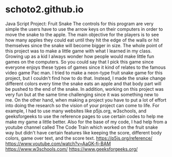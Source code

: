 # schoto2.github.io
Java Script Project: Fruit Snake
The controls for this program are very simple the users have to use the arrow keys on their computers in order to move the snake to the apple. The main objective for the players is to see how many apples they could eat until they hit the edge of the walls or hit themselves since the snake will become bigger in size. The whole point of this project was to make a little game with what I learned in my class. Growing up as a kid I always wonder how people would make little fun games on the computers. So you could say that I pick this game since everyone enjoys these types of games since it kind of relates to the famous video game Pac man. I tried to make a neon-type fruit snake game for this project, but I couldn't find how to do that. Instead, I made the snake change different colors every time the snake eats an apple and that body part will be pushed to the end of the snake. In addition, working on this project was very fun but at the same time challenging since it was something new to me. On the other hand, when making a project you have to put a lot of effort into doing the research so the vision of your project can come to life. For example, I had to use many websites like p5js.org, w3schools, and geeksforgeeks to use the reference pages to use certain codes to help me make my game a little better. Also for the base of my code, I had help from a youtube channel called The Code Train which worked on the fruit snake way but didn't have certain features like keeping the score, different body colors, game over text, and the score text.
https://p5js.org/reference/
https://www.youtube.com/watch?v=AaGK-fj-BAM
https://www.w3schools.com/
https://www.geeksforgeeks.org/
